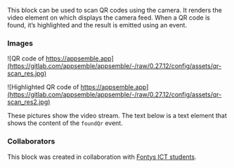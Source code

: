 This block can be used to scan QR codes using the camera. It renders the video element on which
displays the camera feed. When a QR code is found, it’s highlighted and the result is emitted using
an event.

### Images

![QR code of https://appsemble.app](https://gitlab.com/appsemble/appsemble/-/raw/0.27.12/config/assets/qr-scan_res.jpg)

![Highlighted QR code of https://appsemble.app](https://gitlab.com/appsemble/appsemble/-/raw/0.27.12/config/assets/qr-scan_res2.jpg)

These pictures show the video stream. The text below is a text element that shows the content of the
`foundQr` event.

### Collaborators

This block was created in collaboration with
[Fontys ICT students](https://fontys.edu/Bachelors-masters/Bachelors/Information-Communication-Technology-Eindhoven.htm).
